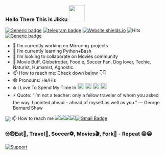 ### Hello There This is Jikku <img src="https://media.giphy.com/media/12oufCB0MyZ1Go/giphy.gif" width="50">

[![Generic badge](https://img.shields.io/badge/REACHME-@-<COLOR>.svg)](https://github.com/jikkubot) [![telegram badge](https://img.shields.io/badge/JiKkUbArCa-30302f?style=flat&logo=telegram)](https://telegram.dog/jikkubarca) [![Website shields.io](https://img.shields.io/website-up-down-green-red/http/shields.io.svg)](https://visi.tk/jikku)  ![Hits](https://hits.seeyoufarm.com/api/count/incr/badge.svg?url=https://github.com/jikkubot/) [![Generic badge](https://img.shields.io/badge/AnyㅤDσυႦƚʂ..ㅤping@-InFoTelGroup-RED.svg)](https://telegram.dog/InFoTelGroup)

- 🔭 I’m currently working on Mirroring-projects
- 🌱 I’m currently learning Python+Bash
- 👯 I’m looking to collaborate on Movies community
- 💬 Movie Buff, Globetrotter, Foodie, Soccer Fan, Dog lover, Techie, Naturist, Humanist, Agnostic.  
- 📫 How to reach me: Check down below 👇👇
- 😄 Pronouns: He/His 
- ❄️ I Love To Spend My Time In <img  src="https://cdn.jsdelivr.net/npm/simple-icons@3.5.0/icons/telegram.svg" width="20px" />   <img src ="https://cdn.jsdelivr.net/npm/simple-icons@3.5.0/icons/github.svg" width="20px" />   <img src="https://cdn.jsdelivr.net/npm/simple-icons@3.5.0/icons/heroku.svg" width="20px" />  <img src="https://cdn.jsdelivr.net/npm/simple-icons@3.5.0/icons/postgresql.svg" width="20px" />
- ⚡ Quote: “I’m not a teacher: only a fellow traveler of whom you asked the way. I pointed ahead – ahead of myself as well as you.” — George Bernard Shaw


<img align="center" src="https://github-readme-stats.vercel.app/api?username=jikkubot&hide=prs&count_private=true&show_icons=true&theme=blueberry">
📫 How to reach me
<a href="https://telegram.dog/jikkubarca"><img src="https://img.shields.io/badge/telegram-D14836?color=2CA5E0&style=for-the-badge&logo=telegram&logoColor=white"></a><a href="https://www.instagram.com/barcajikku"><img src="https://img.shields.io/badge/instagram-%23E4405F.svg?&style=for-the-badge&logo=instagram&logoColor=white"></a><a href="https://github.com/jikkubot"><img src="https://img.shields.io/badge/github-%23100000.svg?&style=for-the-badge&logo=github&logoColor=white"></a><a href="https://gitlab.com/jikkubot"><img src="https://img.shields.io/badge/gitlab-%23330f63.svg?&style=for-the-badge&logo=gitlab&logoColor=white"><a href="mailto:jikkubot1@gmail.com"><img alt="Gmail Badge" src="https://img.shields.io/badge/gmail-D14836?&style=for-the-badge&logo=gmail&logoColor=white&link=mailto:jikkubot1@gmail.com"/></a>

### 🙄😎Eat🥣, Travel🚄, Soccer⚽, Movies🎬, Fork🍴 - Repeat 😁😁
 
[![Support](https://cdn.buymeacoffee.com/buttons/v2/default-white.png)](https://telegram.dog/mirrorall)
